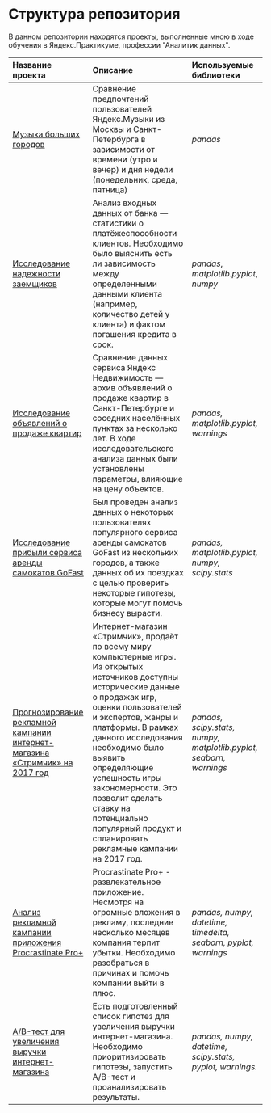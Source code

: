 # Структура репозитория
В данном репозитории находятся проекты, выполненные мною в ходе обучения в Яндекс.Практикуме, профессии "Аналитик данных".

| **Название проекта**                            | **Описание**        | **Используемые библиотеки**     |
|:------------------------------------------------| :-------------------|:--------------------------------|
| [Музыка больших городов](yandex_music_project)  | Сравнение предпочтений пользователей Яндекс.Музыки из Москвы и Санкт-Петербурга в зависимости от времени (утро и вечер) и дня недели (понедельник, среда, пятница) | *pandas* |
| [Исследование надежности заемщиков](bank_project)| Анализ входных данных от банка — статистики о платёжеспособности клиентов. Необходимо было выяснить есть ли зависимость между определенными данными клиента (например, количество детей у клиента) и фактом погашения кредита в срок. | *pandas*, *matplotlib.pyplot*, *numpy*|
| [Исследование объявлений о продаже квартир](apartment_project)| Сравнение данных сервиса Яндекс Недвижимость — архив объявлений о продаже квартир в Санкт-Петербурге и соседних населённых пунктах за несколько лет. В ходе исследовательского анализа данных были установлены параметры, влияющие на цену объектов. | *pandas, matplotlib.pyplot, warnings*|
|  [Исследование прибыли сервиса аренды самокатов GoFast](gofast_revenue_project)| Был проведен анализ данных о некоторых пользователях популярного сервиса аренды самокатов GoFast из нескольких городов, а также данных об их поездках с целью проверить некоторые гипотезы, которые могут помочь бизнесу вырасти. | *pandas, matplotlib.pyplot, numpy, scipy.stats*|
| [Прогнозирование рекламной кампании интернет-магазина «Стримчик» на 2017 год](advertising_campaign)| Интернет-магазин «Стримчик», продаёт по всему миру компьютерные игры. Из открытых источников доступны исторические данные о продажах игр, оценки пользователей и экспертов, жанры и платформы. В рамках данного исследования необходимо было выявить определяющие успешность игры закономерности. Это позволит сделать ставку на потенциально популярный продукт и спланировать рекламные кампании на 2017 год. | *pandas, scipy.stats, numpy, matplotlib.pyplot, seaborn, warnings*|
| [Анализ рекламной кампании приложения Procrastinate Pro+](analysis_of_advertising_campaign)| Procrastinate Pro+ - развлекательное приложение. Несмотря на огромные вложения в рекламу, последние несколько месяцев компания терпит убытки. Необходимо разобраться в причинах и помочь компании выйти в плюс. | *pandas, numpy, datetime, timedelta, seaborn, pyplot, warnings*|
|[A/B-тест для увеличения выручки интернет-магазина](a_b_test)| Есть подготовленный список гипотез для увеличения выручки интернет-магазина. Необходимо приоритизировать гипотезы, запустить A/B-тест и проанализировать результаты. | *pandas, numpy, datetime, scipy.stats, pyplot, warnings.*
